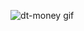 ![dt-money gif](https://user-images.githubusercontent.com/78990348/154819735-365c9ff8-7786-4f8d-811b-1464c6ca10e6.gif)

